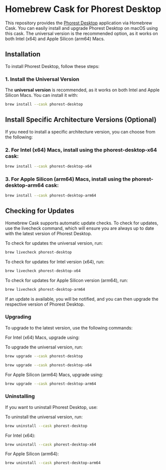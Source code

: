 # Homebrew Cask for Phorest Desktop

This repository provides the [Phorest Desktop](https://www.phorest.com/us/downloads/) application via Homebrew Cask. You can easily install and upgrade Phorest Desktop on macOS using this cask. The universal version is the recommended option, as it works on both Intel (x64) and Apple Silicon (arm64) Macs.

## Installation

To install Phorest Desktop, follow these steps:

### 1. Install the Universal Version

The **universal version** is recommended, as it works on both Intel and Apple Silicon Macs. You can install it with:

```bash
brew install --cask phorest-desktop
```

## Install Specific Architecture Versions (Optional)

If you need to install a specific architecture version, you can choose from the following:

### 2. For Intel (x64) Macs, install using the phorest-desktop-x64 cask:

```bash
brew install --cask phorest-desktop-x64
```

### 3. For Apple Silicon (arm64) Macs, install using the phorest-desktop-arm64 cask:

```bash
brew install --cask phorest-desktop-arm64
```

## Checking for Updates

Homebrew Cask supports automatic update checks. To check for updates, use the livecheck command, which will ensure you are always up to date with the latest version of Phorest Desktop.

To check for updates the universal version, run:

```bash
brew livecheck phorest-desktop
```

To check for updates for Intel version (x64), run:

```bash
brew livecheck phorest-desktop-x64
```

To check for updates for Apple Silicon version (arm64), run:

```bash
brew livecheck phorest-desktop-arm64
```

If an update is available, you will be notified, and you can then upgrade the respective version of Phorest Desktop.

### Upgrading

To upgrade to the latest version, use the following commands:

For Intel (x64) Macs, upgrade using:

To upgrade the universal version, run:

```bash
brew upgrade --cask phorest-desktop
```

```bash
brew upgrade --cask phorest-desktop-x64
```

For Apple Silicon (arm64) Macs, upgrade using:

```bash
brew upgrade --cask phorest-desktop-arm64
```

### Uninstalling

If you want to uninstall Phorest Desktop, use:

To uninstall the universal version, run:

```bash
brew uninstall --cask phorest-desktop
```

For Intel (x64):

```bash
brew uninstall --cask phorest-desktop-x64
```

For Apple Silicon (arm64):

```bash
brew uninstall --cask phorest-desktop-arm64
```
